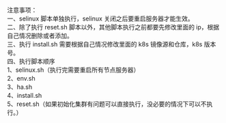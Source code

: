 注意事项：    
一、selinux 脚本单独执行，selinux 关闭之后要重启服务器才能生效。    
二、除了执行 reset.sh 脚本以外，其他脚本执行之前都要先修改里面的 ip，根据自己情况删除或者添加。     
三、执行 install.sh 需要根据自己情况修改里面的 k8s 镜像源和仓库，k8s 版本号。   
四、执行脚本顺序    
1、selinux.sh（执行完需要重启所有节点服务器）    
2、env.sh     
3、ha.sh   
4、install.sh   
5、reset.sh（如果初始化集群有问题可以直接执行，没必要的情况下可以不执行。）    
